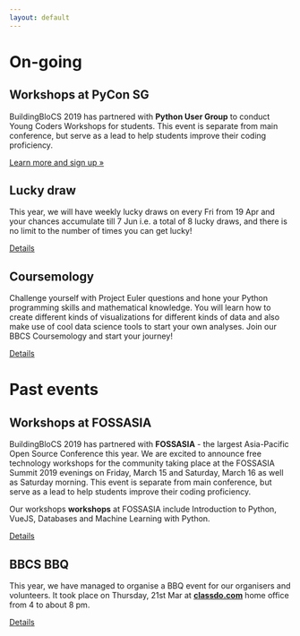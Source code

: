 ```yaml
---
layout: default
---
```

# On-going
## Workshops at PyCon SG

BuildingBloCS 2019 has partnered with **Python User Group** to conduct Young Coders Workshops for students. This event is separate from main conference, but serve as a lead to help students improve their coding proficiency.

[Learn more and sign up &raquo;](https://pycon.sg/young-coders)


## Lucky draw

This year, we will have weekly lucky draws on every Fri from 19 Apr and your chances accumulate till 7 Jun i.e. a total of 8 lucky draws, and there is no limit to the number of times you can get lucky!

<a class="btn" href="{{ site.baseurl }}/pre-event/luckydraw">Details</a>

## Coursemology
Challenge yourself with Project Euler questions and hone your Python programming skills and mathematical knowledge. You will learn how to create different kinds of visualizations for different kinds of data and also make use of cool data science tools to start your own analyses. Join our BBCS Coursemology and start your journey!

<a class="btn" href="{{ site.baseurl }}/pre-event/Coursemology">Details</a>


# Past events

## Workshops at FOSSASIA

BuildingBloCS 2019 has partnered with **FOSSASIA** - the largest Asia-Pacific Open Source Conference this year. We are excited to announce free technology workshops for the community taking place at the FOSSASIA Summit 2019 evenings on Friday, March 15 and Saturday, March 16 as well as Saturday morning. This event is separate from main conference, but serve as a lead to help students improve their coding proficiency.

Our workshops **workshops** at FOSSASIA include Introduction to Python, VueJS, Databases and Machine Learning with Python.

<a class="btn" href="{{ site.baseurl }}/pre-event/workshop#Fossasia">Details</a>

## BBCS BBQ

This year, we have managed to organise a BBQ event for our organisers and volunteers. It took place on Thursday, 21st Mar at **[classdo.com](https://classdo.com/en/)** home office from 4 to about 8 pm.

<a class="btn" href="{{ site.baseurl }}/pre-event/bbq">Details</a>


